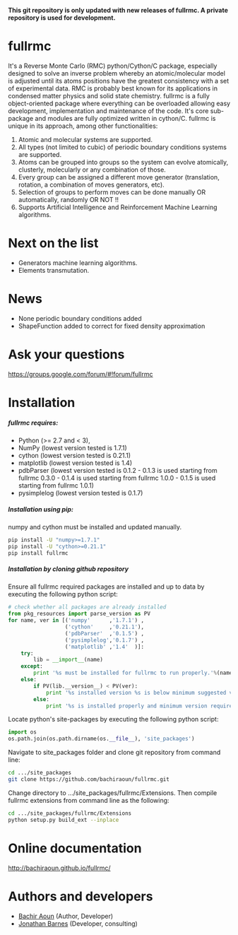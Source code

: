 **This git repository is only updated with new releases of fullrmc. A private repository is used for development.**

fullrmc
=======
It's a Reverse Monte Carlo (RMC) python/Cython/C package, especially designed to solve an inverse 
problem whereby an atomic/molecular model is adjusted until its atoms positions have the greatest 
consistency with a set of experimental data. RMC is probably best known for its applications in 
condensed matter physics and solid state chemistry. fullrmc is a fully object-oriented package 
where everything can be overloaded allowing easy development, implementation and maintenance of the code. 
It's core sub-package and modules are fully optimized written in cython/C. fullrmc is unique in its approach, 
among other functionalities:

1. Atomic and molecular systems are supported.
2. All types (not limited to cubic) of periodic boundary conditions systems are supported.
3. Atoms can be grouped into groups so the system can evolve atomically, clusterly, molecularly or any combination of those.
4. Every group can be assigned a different move generator (translation, rotation, a combination of moves generators, etc).
5. Selection of groups to perform moves can be done manually OR automatically, randomly OR NOT !!
6. Supports Artificial Intelligence and Reinforcement Machine Learning algorithms. 

Next on the list
================
* Generators machine learning algorithms.
* Elements transmutation.

News
====
* None periodic boundary conditions added
* ShapeFunction added to correct for fixed density approximation

Ask your questions
==================
https://groups.google.com/forum/#!forum/fullrmc

Installation
============
##### fullrmc requires:
* Python (>= 2.7 and < 3),
* NumPy (lowest version tested is 1.7.1)
* cython (lowest version tested is 0.21.1)
* matplotlib (lowest version tested is 1.4)
* pdbParser (lowest version tested is 0.1.2 - 0.1.3 is used starting from fullrmc 0.3.0 - 
  0.1.4 is used starting from fullrmc 1.0.0 - 0.1.5 is used starting from fullrmc 1.0.1)
* pysimplelog (lowest version tested is 0.1.7)

##### Installation using pip:
numpy and cython must be installed and updated manually. 

```bash
pip install -U "numpy>=1.7.1"
pip install -U "cython>=0.21.1"
pip install fullrmc
```

##### Installation by cloning github repository
Ensure all fullrmc required packages are installed and up to data by executing the 
following python script:
```python
# check whether all packages are already installed
from pkg_resources import parse_version as PV
for name, ver in [('numpy'      ,'1.7.1') ,
                  ('cython'     ,'0.21.1'),
                  ('pdbParser'  ,'0.1.5') ,
                  ('pysimplelog','0.1.7') ,
                  ('matplotlib' ,'1.4'  )]:
    try:
        lib = __import__(name)
    except:
        print '%s must be installed for fullrmc to run properly.'%(name)
    else:
        if PV(lib.__version__) < PV(ver):
            print '%s installed version %s is below minimum suggested version %s. Updating %s is highly recommended.'%(name, lib.__version__, ver, name)
        else:
            print '%s is installed properly and minimum version requirement is met.'%(name)
```
Locate python's site-packages by executing the following python script:
```python
import os
os.path.join(os.path.dirname(os.__file__), 'site_packages')
```
Navigate to site_packages folder and clone git repository from command line:
```bash
cd .../site_packages
git clone https://github.com/bachiraoun/fullrmc.git  
``` 
Change directory to .../site_packages/fullrmc/Extensions. Then compile fullrmc extensions from command line as the following:
```bash
cd .../site_packages/fullrmc/Extensions
python setup.py build_ext --inplace 
```

Online documentation
====================
http://bachiraoun.github.io/fullrmc/

Authors and developers
======================
* [Bachir Aoun](https://www.linkedin.com/in/bachiraoun) (Author, Developer) 
* [Jonathan Barnes](https://www.linkedin.com/in/johnathan-barnes-a558b230) (Developer, consulting) 


